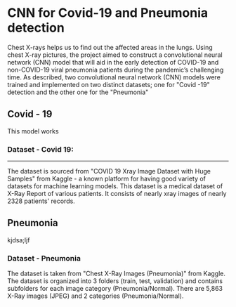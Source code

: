 # CNN for Covid-19 and Pneumonia detection

Chest X-rays helps us to find out the affected areas in the lungs.
Using chest X-ray pictures, the project aimed to construct a convolutional neural network (CNN) model that will aid in the early detection of COVID-19 and non-COVID-19 viral pneumonia patients during the pandemic’s challenging time. As described, two convolutional neural network (CNN) models were trained and implemented on two distinct datasets; one for "Covid -19" detection and the other one for the "Pneumonia"

## Covid - 19

This model works

### Dataset - Covid 19:

<hr>

The dataset is sourced from <a href = "https://www.kaggle.com/datasets/mr3suvhro/covid-19-xray-image-dataset-with-huge-samples?select=COVID" style="text-decoration:none;" target="_blank"> "COVID 19 Xray Image Dataset with Huge Samples" </a> from Kaggle - a known platform for having good variety of datasets for machine learning models. This dataset is a medical dataset of X-Ray Report of various patients. It consists of nearly xray images of nearly 2328 patients' records.

## Pneumonia

kjdsa;ljf

### Dataset - Pneumonia

The dataset is taken from <a href = "https://www.kaggle.com/datasets/paultimothymooney/chest-xray-pneumonia" style="text-decoration:none;" target="_blank"> "Chest X-Ray Images (Pneumonia)" </a> from Kaggle. The dataset is organized into 3 folders (train, test, validation) and contains subfolders for each image category (Pneumonia/Normal). There are 5,863 X-Ray images (JPEG) and 2 categories (Pneumonia/Normal).
